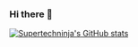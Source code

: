 ### Hi there 👋

[![Supertechninja's GitHub stats](https://github-readme-stats.vercel.app/api?username=supertechninja&show_icons=true&theme=dark)](https://github.com/supertechninja/github-readme-stats)

<!--
**supertechninja/supertechninja** is a ✨ _special_ ✨ repository because its `README.md` (this file) appears on your GitHub profile.

Here are some ideas to get you started:

- 🔭 I’m currently working on ...
- 🌱 I’m currently learning ...
- 👯 I’m looking to collaborate on ...
- 🤔 I’m looking for help with ...
- 💬 Ask me about ...
- 📫 How to reach me: ...
- 😄 Pronouns: ...
- ⚡ Fun fact: ...
-->
